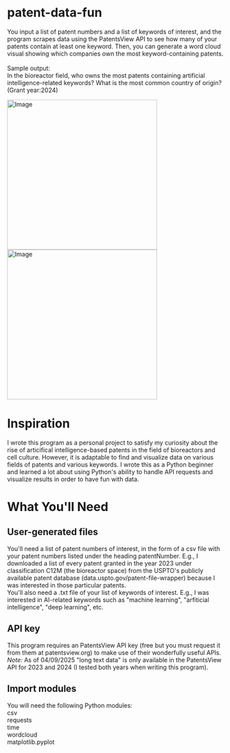 # patent-data-fun
You input a list of patent numbers and a list of keywords of interest, and the program scrapes data using the PatentsView API to see how many of your patents contain at least one keyword. Then, you can generate a word cloud visual showing which companies own the most keyword-containing patents.\
\
Sample output:\
In the bioreactor field, who owns the most patents containing artificial intelligence-related keywords? What is the most common country of origin? (Grant year:2024)

<img width="349" alt="Image" src="https://github.com/user-attachments/assets/aebc935b-f0fe-412c-9c49-45f642991203" />
<img width="349" alt="Image" src="https://github.com/user-attachments/assets/18039f6e-ffde-46a0-83f8-e61717544835" />

# Inspiration
I wrote this program as a personal project to satisfy my curiosity about the rise of articifical intelligence-based patents in the field of bioreactors and cell culture. However, it is adaptable to find and visualize data on various fields of patents and various keywords. I wrote this as a Python beginner and learned a lot about using Python's ability to handle API requests and visualize results in order to have fun with data. 

# What You'll Need
## User-generated files
You'll need a list of patent numbers of interest, in the form of a csv file with your patent numbers listed under the heading patentNumber. E.g., I downloaded a list of every patent granted in the year 2023 under classification C12M (the bioreactor space) from the USPTO's publicly available patent database (data.uspto.gov/patent-file-wrapper) because I was interested in those particular patents.\
You'll also need a .txt file of your list of keywords of interest. E.g., I was interested in AI-related keywords such as "machine learning", "arfiticial intelligence", "deep learning", etc. 

## API key
This program requires an PatentsView API key (free but you must request it from them at patentsview.org) to make use of their wonderfully useful APIs.
*Note:* As of 04/09/2025 "long text data" is only available in the PatentsView API for 2023 and 2024 (I tested both years when writing this program).

## Import modules
You will need the following Python modules:\
csv\
requests\
time\
wordcloud\
matplotlib.pyplot



